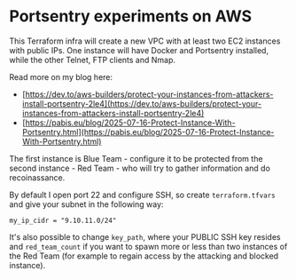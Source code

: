 Portsentry experiments on AWS
================

This Terraform infra will create a new VPC with at least two EC2 instances with
public IPs. One instance will have Docker and Portsentry installed, while the
other Telnet, FTP clients and Nmap.

Read more on my blog here:

- [https://dev.to/aws-builders/protect-your-instances-from-attackers-install-portsentry-2le4](https://dev.to/aws-builders/protect-your-instances-from-attackers-install-portsentry-2le4)
- [https://pabis.eu/blog/2025-07-16-Protect-Instance-With-Portsentry.html](https://pabis.eu/blog/2025-07-16-Protect-Instance-With-Portsentry.html)

The first instance is Blue Team - configure it to be protected from the second
instance - Red Team - who will try to gather information and do recoinassance.

By default I open port 22 and configure SSH, so create `terraform.tfvars` and
give your subnet in the following way:

```hcl
my_ip_cidr = "9.10.11.0/24"
```

It's also possible to change `key_path`, where your PUBLIC SSH key resides and
`red_team_count` if you want to spawn more or less than two instances of the Red
Team (for example to regain access by the attacking and blocked instance).